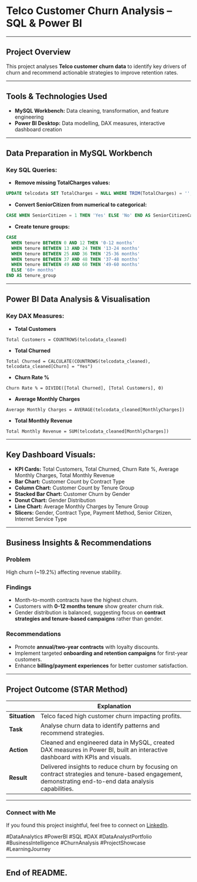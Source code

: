 # Telco Customer Churn Analysis – SQL & Power BI

---

## Project Overview

This project analyses **Telco customer churn data** to identify key drivers of churn and recommend actionable strategies to improve retention rates.

---

## Tools & Technologies Used

* **MySQL Workbench:** Data cleaning, transformation, and feature engineering
* **Power BI Desktop:** Data modelling, DAX measures, interactive dashboard creation

---

##  Data Preparation in MySQL Workbench

### Key SQL Queries:

* **Remove missing TotalCharges values:**

```sql
UPDATE telcodata SET TotalCharges = NULL WHERE TRIM(TotalCharges) = '';
```

* **Convert SeniorCitizen from numerical to categorical:**

```sql
CASE WHEN SeniorCitizen = 1 THEN 'Yes' ELSE 'No' END AS SeniorCitizenCategory
```

* **Create tenure groups:**

```sql
CASE
  WHEN tenure BETWEEN 0 AND 12 THEN '0-12 months'
  WHEN tenure BETWEEN 13 AND 24 THEN '13-24 months'
  WHEN tenure BETWEEN 25 AND 36 THEN '25-36 months'
  WHEN tenure BETWEEN 37 AND 48 THEN '37-48 months'
  WHEN tenure BETWEEN 49 AND 60 THEN '49-60 months'
  ELSE '60+ months'
END AS tenure_group
```

---

##  Power BI Data Analysis & Visualisation

###  Key DAX Measures:

* **Total Customers**

```DAX
Total Customers = COUNTROWS(telcodata_cleaned)
```

* **Total Churned**

```DAX
Total Churned = CALCULATE(COUNTROWS(telcodata_cleaned), telcodata_cleaned[Churn] = "Yes")
```

* **Churn Rate %**

```DAX
Churn Rate % = DIVIDE([Total Churned], [Total Customers], 0)
```

* **Average Monthly Charges**

```DAX
Average Monthly Charges = AVERAGE(telcodata_cleaned[MonthlyCharges])
```

* **Total Monthly Revenue**

```DAX
Total Monthly Revenue = SUM(telcodata_cleaned[MonthlyCharges])
```

---

##  Key Dashboard Visuals:

* **KPI Cards:** Total Customers, Total Churned, Churn Rate %, Average Monthly Charges, Total Monthly Revenue
* **Bar Chart:** Customer Count by Contract Type
* **Column Chart:** Customer Count by Tenure Group
* **Stacked Bar Chart:** Customer Churn by Gender
* **Donut Chart:** Gender Distribution
* **Line Chart:** Average Monthly Charges by Tenure Group
* **Slicers:** Gender, Contract Type, Payment Method, Senior Citizen, Internet Service Type

---

## Business Insights & Recommendations

### **Problem**

High churn (\~19.2%) affecting revenue stability.

### **Findings**

* Month-to-month contracts have the highest churn.
* Customers with **0-12 months tenure** show greater churn risk.
* Gender distribution is balanced, suggesting focus on **contract strategies and tenure-based campaigns** rather than gender.

### **Recommendations**

* Promote **annual/two-year contracts** with loyalty discounts.
* Implement targeted **onboarding and retention campaigns** for first-year customers.
* Enhance **billing/payment experiences** for better customer satisfaction.

---

## Project Outcome (STAR Method)

|              | **Explanation**                                                                                                                                         |
| ------------- | ------------------------------------------------------------------------------------------------------------------------------------------------------- |
| **Situation** | Telco faced high customer churn impacting profits.                                                                                                      |
| **Task**      | Analyse churn data to identify patterns and recommend strategies.                                                                                       |
| **Action**    | Cleaned and engineered data in MySQL, created DAX measures in Power BI, built an interactive dashboard with KPIs and visuals.                           |
| **Result**    | Delivered insights to reduce churn by focusing on contract strategies and tenure-based engagement, demonstrating end-to-end data analysis capabilities. |

---

###  **Connect with Me**

If you found this project insightful, feel free to connect on [LinkedIn](https://www.linkedin.com/in/bhagyaprasad-vastrad-a652b6201/).

\#DataAnalytics #PowerBI #SQL #DAX #DataAnalystPortfolio #BusinessIntelligence #ChurnAnalysis #ProjectShowcase #LearningJourney

---

**End of README.** 
---
